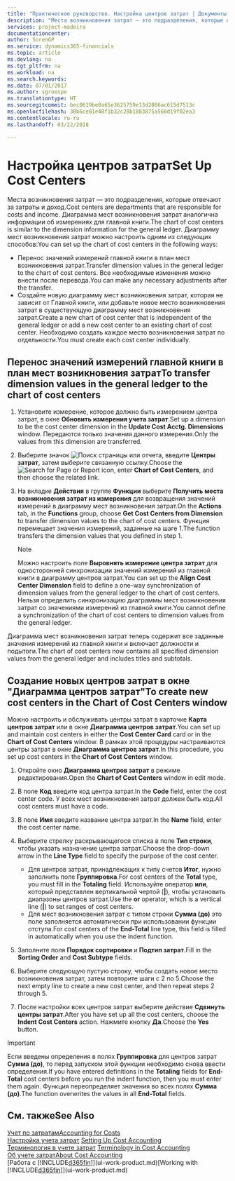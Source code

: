```yaml
---
title: "Практическое руководство. Настройка центров затрат | Документы Майкрософт"
description: "Места возникновения затрат — это подразделения, которые отвечают за затраты и доход. Диаграмма мест возникновения затрат аналогична информации об измерениях для главной книги."
services: project-madeira
documentationcenter: 
author: SorenGP
ms.service: dynamics365-financials
ms.topic: article
ms.devlang: na
ms.tgt_pltfrm: na
ms.workload: na
ms.search.keywords: 
ms.date: 07/01/2017
ms.author: sgroespe
ms.translationtype: HT
ms.sourcegitcommit: bec0619be0a65e3625759e13d2866ac615d7513c
ms.openlocfilehash: 38b6ce01e48f1b32c28b1883875a566d19f02ea3
ms.contentlocale: ru-ru
ms.lasthandoff: 03/22/2018

---
```

# <a name="set-up-cost-centers"></a><span data-ttu-id="19ac0-104">Настройка центров затрат</span><span class="sxs-lookup"><span data-stu-id="19ac0-104">Set Up Cost Centers</span></span>
<span data-ttu-id="19ac0-105">Места возникновения затрат — это подразделения, которые отвечают за затраты и доход.</span><span class="sxs-lookup"><span data-stu-id="19ac0-105">Cost centers are departments that are responsible for costs and income.</span></span> <span data-ttu-id="19ac0-106">Диаграмма мест возникновения затрат аналогична информации об измерениях для главной книги.</span><span class="sxs-lookup"><span data-stu-id="19ac0-106">The chart of cost centers is similar to the dimension information for the general ledger.</span></span> <span data-ttu-id="19ac0-107">Диаграмму мест возникновения затрат можно настроить одним из следующих способов:</span><span class="sxs-lookup"><span data-stu-id="19ac0-107">You can set up the chart of cost centers in the following ways:</span></span>  

-   <span data-ttu-id="19ac0-108">Перенос значений измерений главной книги в план мест возникновения затрат.</span><span class="sxs-lookup"><span data-stu-id="19ac0-108">Transfer dimension values in the general ledger to the chart of cost centers.</span></span> <span data-ttu-id="19ac0-109">Все необходимые изменения можно внести после перевода.</span><span class="sxs-lookup"><span data-stu-id="19ac0-109">You can make any necessary adjustments after the transfer.</span></span>  
-   <span data-ttu-id="19ac0-110">Создайте новую диаграмму мест возникновения затрат, которая не зависит от Главной книги, или добавьте новое место возникновения затрат в существующую диаграмму мест возникновения затрат.</span><span class="sxs-lookup"><span data-stu-id="19ac0-110">Create a new chart of cost center that is independent of the general ledger or add a new cost center to an existing chart of cost center.</span></span> <span data-ttu-id="19ac0-111">Необходимо создать каждое место возникновения затрат по отдельности.</span><span class="sxs-lookup"><span data-stu-id="19ac0-111">You must create each cost center individually.</span></span>  

## <a name="to-transfer-dimension-values-in-the-general-ledger-to-the-chart-of-cost-centers"></a><span data-ttu-id="19ac0-112">Перенос значений измерений главной книги в план мест возникновения затрат</span><span class="sxs-lookup"><span data-stu-id="19ac0-112">To transfer dimension values in the general ledger to the chart of cost centers</span></span>  
1.  <span data-ttu-id="19ac0-113">Установите измерение, которое должно быть измерением центра затрат, в окне **Обновить измерения учета затрат**.</span><span class="sxs-lookup"><span data-stu-id="19ac0-113">Set up a dimension to be the cost center dimension in the **Update Cost Acctg. Dimensions** window.</span></span> <span data-ttu-id="19ac0-114">Передаются только значения данного измерения.</span><span class="sxs-lookup"><span data-stu-id="19ac0-114">Only the values from this dimension are transferred.</span></span>  
2.  <span data-ttu-id="19ac0-115">Выберите значок ![Поиск страницы или отчета](media/ui-search/search_small.png "Значок поиска страницы или отчета"), введите **Центры затрат**, затем выберите связанную ссылку.</span><span class="sxs-lookup"><span data-stu-id="19ac0-115">Choose the ![Search for Page or Report](media/ui-search/search_small.png "Search for Page or Report icon") icon, enter **Chart of Cost Centers**, and then choose the related link.</span></span>  
3.  <span data-ttu-id="19ac0-116">На вкладке **Действия** в группе **Функции** выберите **Получить места возникновения затрат из измерения** для возвращения значений измерений в диаграмму мест возникновения затрат.</span><span class="sxs-lookup"><span data-stu-id="19ac0-116">On the **Actions** tab, in the **Functions** group, choose **Get Cost Centers from Dimension** to transfer dimension values to the chart of cost centers.</span></span> <span data-ttu-id="19ac0-117">Функция перемещает значения измерений, заданные на шаге 1.</span><span class="sxs-lookup"><span data-stu-id="19ac0-117">The function transfers the dimension values that you defined in step 1.</span></span>  

    > [!NOTE]  
    >  <span data-ttu-id="19ac0-118">Можно настроить поле **Выровнять измерение центра затрат** для односторонней синхронизации значений измерений из главной книги в диаграмму центров затрат.</span><span class="sxs-lookup"><span data-stu-id="19ac0-118">You can set up the **Align Cost Center Dimension**  field to define a one-way synchronization of dimension values from the general ledger to the chart of cost centers.</span></span> <span data-ttu-id="19ac0-119">Нельзя определить синхронизацию диаграммы мест возникновения затрат со значениями измерений из главной книги.</span><span class="sxs-lookup"><span data-stu-id="19ac0-119">You cannot define a synchronization of the chart of cost centers to dimension values from the general ledger.</span></span>  

<span data-ttu-id="19ac0-120">Диаграмма мест возникновения затрат теперь содержит все заданные значения измерений из главной книги и включает должности и подытоги.</span><span class="sxs-lookup"><span data-stu-id="19ac0-120">The chart of cost centers now contains all specified dimension values from the general ledger and includes titles and subtotals.</span></span>  

## <a name="to-create-new-cost-centers-in-the-chart-of-cost-centers-window"></a><span data-ttu-id="19ac0-121">Создание новых центров затрат в окне "Диаграмма центров затрат"</span><span class="sxs-lookup"><span data-stu-id="19ac0-121">To create new cost centers in the Chart of Cost Centers window</span></span>  
<span data-ttu-id="19ac0-122">Можно настроить и обслуживать центры затрат в карточке **Карта центров затрат** или в окне **Диаграмма центров затрат**.</span><span class="sxs-lookup"><span data-stu-id="19ac0-122">You can set up and maintain cost centers in either the **Cost Center Card** card or in the **Chart of Cost Centers** window.</span></span> <span data-ttu-id="19ac0-123">В рамках этой процедуры настраиваются центры затрат в окне **Диаграмма центров затрат**.</span><span class="sxs-lookup"><span data-stu-id="19ac0-123">In this procedure, you set up cost centers in the **Chart of Cost Centers** window.</span></span>  

1. <span data-ttu-id="19ac0-124">Откройте окно **Диаграмма центров затрат** в режиме редактирования.</span><span class="sxs-lookup"><span data-stu-id="19ac0-124">Open the **Chart of Cost Centers** window in edit mode.</span></span>  
2. <span data-ttu-id="19ac0-125">В поле **Код** введите код центра затрат.</span><span class="sxs-lookup"><span data-stu-id="19ac0-125">In the **Code** field, enter the cost center code.</span></span> <span data-ttu-id="19ac0-126">У всех мест возникновения затрат должен быть код.</span><span class="sxs-lookup"><span data-stu-id="19ac0-126">All cost centers must have a code.</span></span>  
3. <span data-ttu-id="19ac0-127">В поле **Имя** введите название центра затрат.</span><span class="sxs-lookup"><span data-stu-id="19ac0-127">In the **Name** field, enter the cost center name.</span></span>  
4. <span data-ttu-id="19ac0-128">Выберите стрелку раскрывающегося списка в поле **Тип строки**, чтобы указать назначение центра затрат.</span><span class="sxs-lookup"><span data-stu-id="19ac0-128">Choose the drop-down arrow in the **Line Type** field to specify the purpose of the cost center.</span></span>  

    - <span data-ttu-id="19ac0-129">Для центров затрат, принадлежащих к типу счетов **Итог**, нужно заполнить поле **Группировка**.</span><span class="sxs-lookup"><span data-stu-id="19ac0-129">For cost centers of the **Total** type, you must fill in the **Totaling** field.</span></span> <span data-ttu-id="19ac0-130">Используйте оператор **или**, который представлен вертикальной чертой (**&#124;**), чтобы установить диапазоны центров затрат.</span><span class="sxs-lookup"><span data-stu-id="19ac0-130">Use the **or** operator, which is a vertical line (**&#124;**) to set ranges of cost centers.</span></span>  
    - <span data-ttu-id="19ac0-131">Для мест возникновения затрат с типом строки **Сумма (до)** это поле заполняется автоматически при использовании функции отступа.</span><span class="sxs-lookup"><span data-stu-id="19ac0-131">For cost centers of the **End-Total** line type, this field is filled in automatically when you use the indent function.</span></span>  
5.  <span data-ttu-id="19ac0-132">Заполните поля **Порядок сортировки** и **Подтип затрат**.</span><span class="sxs-lookup"><span data-stu-id="19ac0-132">Fill in the **Sorting Order** and **Cost Subtype** fields.</span></span>  
6.  <span data-ttu-id="19ac0-133">Выберите следующую пустую строку, чтобы создать новое место возникновения затрат, затем повторите шаги с 2 по 5.</span><span class="sxs-lookup"><span data-stu-id="19ac0-133">Choose the next empty line to create a new cost center, and then repeat steps 2 through 5.</span></span>  
7.  <span data-ttu-id="19ac0-134">После настройки всех центров затрат выберите действие **Сдвинуть центры затрат**.</span><span class="sxs-lookup"><span data-stu-id="19ac0-134">After you have set up all the cost centers, choose the **Indent Cost Centers** action.</span></span> <span data-ttu-id="19ac0-135">Нажмите кнопку **Да**.</span><span class="sxs-lookup"><span data-stu-id="19ac0-135">Choose the **Yes** button.</span></span>  

> [!IMPORTANT]  
>  <span data-ttu-id="19ac0-136">Если введены определения в полях **Группировка** для центров затрат **Сумма (до)**, то перед запуском этой функции необходимо снова ввести определения.</span><span class="sxs-lookup"><span data-stu-id="19ac0-136">If you have entered definitions in the **Totaling** fields for **End-Total** cost centers before you run the indent function, then you must enter them again.</span></span> <span data-ttu-id="19ac0-137">Функция переопределяет значения во всех полях **Сумма (до)**.</span><span class="sxs-lookup"><span data-stu-id="19ac0-137">The function overwrites the values in all **End-Total** fields.</span></span>  

## <a name="see-also"></a><span data-ttu-id="19ac0-138">См. также</span><span class="sxs-lookup"><span data-stu-id="19ac0-138">See Also</span></span>  
[<span data-ttu-id="19ac0-139">Учет по затратам</span><span class="sxs-lookup"><span data-stu-id="19ac0-139">Accounting for Costs</span></span>](finance-manage-cost-accounting.md)  
<span data-ttu-id="19ac0-140">[Настройка учета затрат](finance-set-up-cost-accounting.md) </span><span class="sxs-lookup"><span data-stu-id="19ac0-140">[Setting Up Cost Accounting](finance-set-up-cost-accounting.md) </span></span>  
<span data-ttu-id="19ac0-141">[Терминология в учете затрат](finance-terminology-in-cost-accounting.md) </span><span class="sxs-lookup"><span data-stu-id="19ac0-141">[Terminology in Cost Accounting](finance-terminology-in-cost-accounting.md) </span></span>  
[<span data-ttu-id="19ac0-142">Об учете затрат</span><span class="sxs-lookup"><span data-stu-id="19ac0-142">About Cost Accounting</span></span>](finance-about-cost-accounting.md)  
<span data-ttu-id="19ac0-143">[Работа с [!INCLUDE[d365fin](includes/d365fin_md.md)]](ui-work-product.md)</span><span class="sxs-lookup"><span data-stu-id="19ac0-143">[Working with [!INCLUDE[d365fin](includes/d365fin_md.md)]](ui-work-product.md)</span></span>

